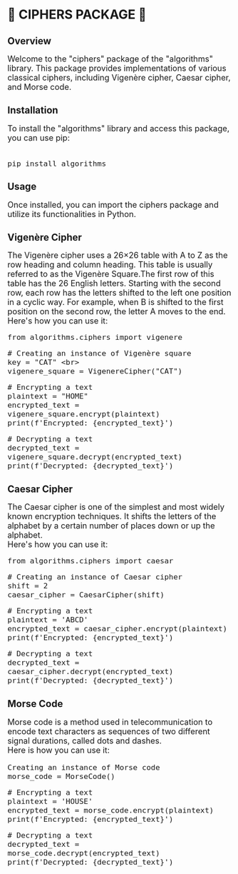 # 🔐 CIPHERS PACKAGE 🔐
## Overview
<font size="+1">
Welcome to the "ciphers" package of the "algorithms" library. This package
provides implementations of various classical ciphers, including 
Vigenère cipher, Caesar cipher, and Morse code.
</font>

## Installation
<font size="+1">
To install the "algorithms" library and access this package, you can use pip:<br>
<br>
  
```
pip install algorithms
```

</font>

## Usage
<font size="+1">
Once installed, you can import the ciphers package and utilize its functionalities in Python. 
</font>

## Vigenère Cipher
<font size="+1">
The Vigenère cipher uses a 26×26 table with A to Z as the row heading and column heading. This table
is usually referred to as the Vigenère Square.The first row of this table has the 26
English letters. Starting with the second row, each row has the letters 
shifted to the left one position in a cyclic way. For example, when B is shifted to 
the first position on the second row, the letter A moves to the end.<br>
Here's how you can use it:
<br>
  
```
from algorithms.ciphers import vigenere
```

```
# Creating an instance of Vigenère square
key = "CAT" <br>
vigenere_square = VigenereCipher("CAT")
```

```
# Encrypting a text
plaintext = "HOME"
encrypted_text = vigenere_square.encrypt(plaintext)
print(f'Encrypted: {encrypted_text}')
```
```
# Decrypting a text
decrypted_text = vigenere_square.decrypt(encrypted_text)
print(f'Decrypted: {decrypted_text}')
```  
</font>

## Caesar Cipher 
<font size="+1">
The Caesar cipher is one of the simplest and most widely 
known encryption techniques. It shifts the letters of the alphabet by a certain 
number of places down or up the alphabet.<br>
Here's how you can use it:

```
from algorithms.ciphers import caesar
```

```
# Creating an instance of Caesar cipher
shift = 2
caesar_cipher = CaesarCipher(shift)
```
```
# Encrypting a text
plaintext = 'ABCD'
encrypted_text = caesar_cipher.encrypt(plaintext)
print(f'Encrypted: {encrypted_text}')
```
```
# Decrypting a text
decrypted_text = caesar_cipher.decrypt(encrypted_text)
print(f'Decrypted: {decrypted_text}')
```
</font>

## Morse Code
<font size="+1">

Morse code is a method used in telecommunication to encode text characters 
as sequences of two different signal durations, called dots and dashes.<br>
Here is how you can use it:<br>
```
Creating an instance of Morse code
morse_code = MorseCode()
```
```
# Encrypting a text
plaintext = 'HOUSE'
encrypted_text = morse_code.encrypt(plaintext)
print(f'Encrypted: {encrypted_text}')
```
```
# Decrypting a text
decrypted_text = morse_code.decrypt(encrypted_text)
print(f'Decrypted: {decrypted_text}')
```
</font>
